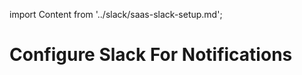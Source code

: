 import Content from '../slack/saas-slack-setup.md';

# Configure Slack For Notifications

<Content />